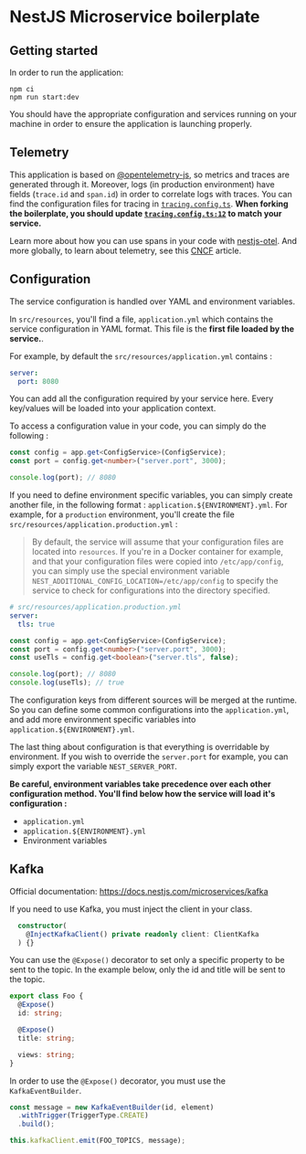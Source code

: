 # NestJS Microservice boilerplate

## Getting started

In order to run the application:

```
npm ci
npm run start:dev
```

You should have the appropriate configuration and services running on your machine
in order to ensure the application is launching properly.

## Telemetry

This application is based on [@opentelemetry-js](https://github.com/open-telemetry/opentelemetry-js/),
so metrics and traces are generated through it. Moreover, logs (in production
environment) have fields (`trace.id` and `span.id`) in order to correlate logs
with traces. You can find the configuration files for tracing in [`tracing.config.ts`](./src/main/configuration/tracing.config.ts).
**When forking the boilerplate, you should update [`tracing.config.ts:12`](./src/main/configuration/tracing.config.ts#L12)
to match your service.**

Learn more about how you can use spans in your code with [nestjs-otel](https://github.com/pragmaticivan/nestjs-otel).
And more globally, to learn about telemetry, see this [CNCF](https://github.com/cncf/tag-observability/blob/main/whitepaper.md)
article.

## Configuration

The service configuration is handled over YAML and environment variables.

In `src/resources`, you'll find a file, `application.yml` which contains the service configuration in YAML format. This file is the **first file loaded by the service.**.

For example, by default the `src/resources/application.yml` contains :

```yaml
server:
  port: 8080
```

You can add all the configuration required by your service here. Every key/values will be loaded into your application context.

To access a configuration value in your code, you can simply do the following :

```ts
const config = app.get<ConfigService>(ConfigService);
const port = config.get<number>("server.port", 3000);

console.log(port); // 8080
```

If you need to define environment specific variables, you can simply create another file, in the following format : `application.${ENVIRONMENT}.yml`. For example, for a `production` environment, you'll create the file `src/resources/application.production.yml` :

> By default, the service will assume that your configuration files are located into `resources`. If you're in a Docker container for example, and that your configuration files were copied into `/etc/app/config`, you can simply use the special environment variable `NEST_ADDITIONAL_CONFIG_LOCATION=/etc/app/config` to specify the service to check for configurations into the directory specified.

```yaml
# src/resources/application.production.yml
server:
  tls: true
```

```ts
const config = app.get<ConfigService>(ConfigService);
const port = config.get<number>("server.port", 3000);
const useTls = config.get<boolean>("server.tls", false);

console.log(port); // 8080
console.log(useTls); // true
```

The configuration keys from different sources will be merged at the runtime. So you can define some common configurations into the `application.yml`, and add more environment specific variables into `application.${ENVIRONMENT}.yml`.

The last thing about configuration is that everything is overridable by environment. If you wish to override the `server.port` for example, you can simply export the variable `NEST_SERVER_PORT`.

**Be careful, environment variables take precedence over each other configuration method. You'll find below how the service will load it's configuration :**

- `application.yml`
- `application.${ENVIRONMENT}.yml`
- Environment variables

## Kafka

Official documentation: https://docs.nestjs.com/microservices/kafka

If you need to use Kafka, you must inject the client in your class.

```ts
  constructor(
    @InjectKafkaClient() private readonly client: ClientKafka
  ) {}
```

You can use the `@Expose()` decorator to set only a specific property to be sent to the topic.
In the example below, only the id and title will be sent to the topic.

```ts
export class Foo {
  @Expose()
  id: string;

  @Expose()
  title: string;

  views: string;
}
```

In order to use the `@Expose()` decorator, you must use the `KafkaEventBuilder`.

```ts
const message = new KafkaEventBuilder(id, element)
  .withTrigger(TriggerType.CREATE)
  .build();

this.kafkaClient.emit(FOO_TOPICS, message);
```